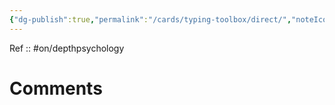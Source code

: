 ```yaml
---
{"dg-publish":true,"permalink":"/cards/typing-toolbox/direct/","noteIcon":"","created":"2023-04-03T15:13:33.429+02:00","updated":"2023-04-08T13:29:37.513+02:00"}
---
```


Ref :: 
#on/depthpsychology 

# Comments 
<script src="https://utteranc.es/client.js"
        repo="Heart4sides/Comment_Section"
        issue-term="pathname"
        theme="gruvbox-dark"
        crossorigin="anonymous"
        async>
</script>